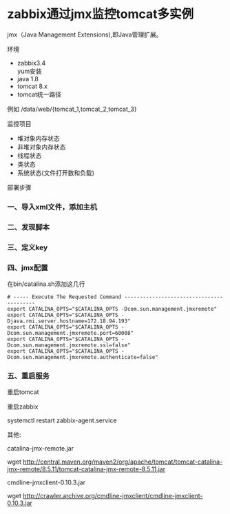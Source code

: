 # zabbix通过jmx监控tomcat多实例
jmx（Java Management Extensions),即Java管理扩展。

环境
- zabbix3.4  
yum安装
- java 1.8
- tomcat 8.x
- tomcat统一路径

例如 /data/web/{tomcat_1,tomcat_2,tomcat_3}

监控项目
- 堆对象内存状态
- 非堆对象内存状态
- 线程状态
- 类状态
- 系统状态(文件打开数和负载)

部署步骤

### 一、导入xml文件，添加主机
### 二、发现脚本
### 三、定义key
### 四、jmx配置

在bin/catalina.sh添加这几行
```shell
# ----- Execute The Requested Command -----------------------------------------
export CATALINA_OPTS="$CATALINA_OPTS -Dcom.sun.management.jmxremote"
export CATALINA_OPTS="$CATALINA_OPTS -Djava.rmi.server.hostname=172.18.94.193"
export CATALINA_OPTS="$CATALINA_OPTS -Dcom.sun.management.jmxremote.port=60008"
export CATALINA_OPTS="$CATALINA_OPTS -Dcom.sun.management.jmxremote.ssl=false"
export CATALINA_OPTS="$CATALINA_OPTS -Dcom.sun.management.jmxremote.authenticate=false"
```

### 五、重启服务

重启tomcat

重启zabbix

systemctl restart  zabbix-agent.service 

其他:

catalina-jmx-remote.jar

wget http://central.maven.org/maven2/org/apache/tomcat/tomcat-catalina-jmx-remote/8.5.11/tomcat-catalina-jmx-remote-8.5.11.jar

cmdline-jmxclient-0.10.3.jar

wget http://crawler.archive.org/cmdline-jmxclient/cmdline-jmxclient-0.10.3.jar






